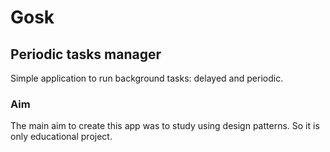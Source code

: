 # Gosk

## Periodic tasks manager

Simple application to run background tasks: delayed and periodic.

### Aim

The main aim to create this app was to study using design patterns. So it is only educational project.
